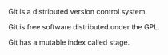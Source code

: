 Git  is a distributed version control system.

Git is free software distributed under the GPL.

Git has a mutable index called stage.